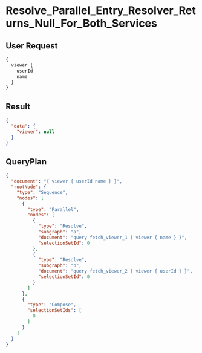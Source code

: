 # Resolve_Parallel_Entry_Resolver_Returns_Null_For_Both_Services

## User Request

```graphql
{
  viewer {
    userId
    name
  }
}
```

## Result

```json
{
  "data": {
    "viewer": null
  }
}
```

## QueryPlan

```json
{
  "document": "{ viewer { userId name } }",
  "rootNode": {
    "type": "Sequence",
    "nodes": [
      {
        "type": "Parallel",
        "nodes": [
          {
            "type": "Resolve",
            "subgraph": "a",
            "document": "query fetch_viewer_1 { viewer { name } }",
            "selectionSetId": 0
          },
          {
            "type": "Resolve",
            "subgraph": "b",
            "document": "query fetch_viewer_2 { viewer { userId } }",
            "selectionSetId": 0
          }
        ]
      },
      {
        "type": "Compose",
        "selectionSetIds": [
          0
        ]
      }
    ]
  }
}
```

